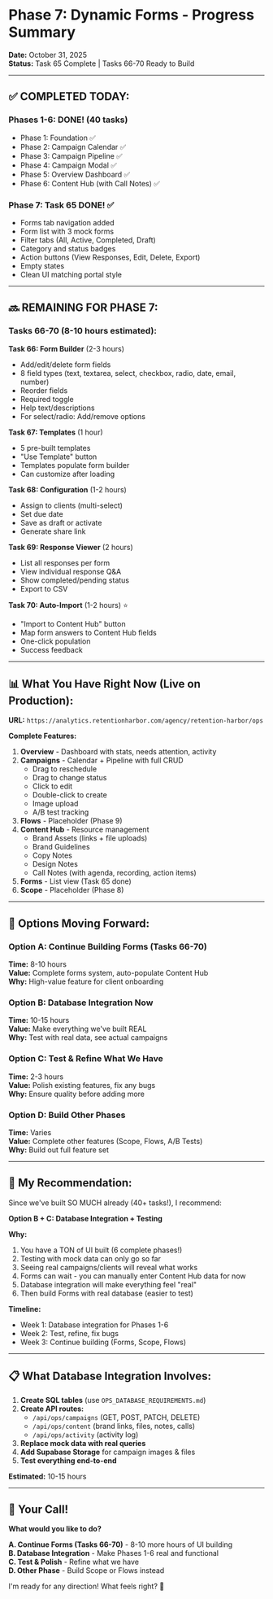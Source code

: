 # Phase 7: Dynamic Forms - Progress Summary

**Date:** October 31, 2025  
**Status:** Task 65 Complete | Tasks 66-70 Ready to Build

---

## ✅ COMPLETED TODAY:

### **Phases 1-6: DONE! (40 tasks)**
- Phase 1: Foundation ✅
- Phase 2: Campaign Calendar ✅
- Phase 3: Campaign Pipeline ✅
- Phase 4: Campaign Modal ✅
- Phase 5: Overview Dashboard ✅
- Phase 6: Content Hub (with Call Notes) ✅

### **Phase 7: Task 65 DONE! ✅**
- Forms tab navigation added
- Form list with 3 mock forms
- Filter tabs (All, Active, Completed, Draft)
- Category and status badges
- Action buttons (View Responses, Edit, Delete, Export)
- Empty states
- Clean UI matching portal style

---

## 🔜 REMAINING FOR PHASE 7:

### **Tasks 66-70 (8-10 hours estimated):**

**Task 66: Form Builder** (2-3 hours)
- Add/edit/delete form fields
- 8 field types (text, textarea, select, checkbox, radio, date, email, number)
- Reorder fields
- Required toggle
- Help text/descriptions
- For select/radio: Add/remove options

**Task 67: Templates** (1 hour)
- 5 pre-built templates
- "Use Template" button
- Templates populate form builder
- Can customize after loading

**Task 68: Configuration** (1-2 hours)
- Assign to clients (multi-select)
- Set due date
- Save as draft or activate
- Generate share link

**Task 69: Response Viewer** (2 hours)
- List all responses per form
- View individual response Q&A
- Show completed/pending status
- Export to CSV

**Task 70: Auto-Import** (1-2 hours) ⭐
- "Import to Content Hub" button
- Map form answers to Content Hub fields
- One-click population
- Success feedback

---

## 📊 What You Have Right Now (Live on Production):

**URL:** `https://analytics.retentionharbor.com/agency/retention-harbor/ops`

**Complete Features:**
1. **Overview** - Dashboard with stats, needs attention, activity
2. **Campaigns** - Calendar + Pipeline with full CRUD
   - Drag to reschedule
   - Drag to change status
   - Click to edit
   - Double-click to create
   - Image upload
   - A/B test tracking
3. **Flows** - Placeholder (Phase 9)
4. **Content Hub** - Resource management
   - Brand Assets (links + file uploads)
   - Brand Guidelines
   - Copy Notes
   - Design Notes
   - Call Notes (with agenda, recording, action items)
5. **Forms** - List view (Task 65 done)
6. **Scope** - Placeholder (Phase 8)

---

## 🎯 Options Moving Forward:

### **Option A: Continue Building Forms (Tasks 66-70)**
**Time:** 8-10 hours  
**Value:** Complete forms system, auto-populate Content Hub  
**Why:** High-value feature for client onboarding

### **Option B: Database Integration Now**
**Time:** 10-15 hours  
**Value:** Make everything we've built REAL  
**Why:** Test with real data, see actual campaigns

### **Option C: Test & Refine What We Have**
**Time:** 2-3 hours  
**Value:** Polish existing features, fix any bugs  
**Why:** Ensure quality before adding more

### **Option D: Build Other Phases**
**Time:** Varies  
**Value:** Complete other features (Scope, Flows, A/B Tests)  
**Why:** Build out full feature set

---

## 💭 My Recommendation:

Since we've built SO MUCH already (40+ tasks!), I recommend:

**Option B + C: Database Integration + Testing**

**Why:**
1. You have a TON of UI built (6 complete phases!)
2. Testing with mock data can only go so far
3. Seeing real campaigns/clients will reveal what works
4. Forms can wait - you can manually enter Content Hub data for now
5. Database integration will make everything feel "real"
6. Then build Forms with real database (easier to test)

**Timeline:**
- Week 1: Database integration for Phases 1-6
- Week 2: Test, refine, fix bugs
- Week 3: Continue building (Forms, Scope, Flows)

---

## 📋 What Database Integration Involves:

1. **Create SQL tables** (use `OPS_DATABASE_REQUIREMENTS.md`)
2. **Create API routes:**
   - `/api/ops/campaigns` (GET, POST, PATCH, DELETE)
   - `/api/ops/content` (brand links, files, notes, calls)
   - `/api/ops/activity` (activity log)
3. **Replace mock data with real queries**
4. **Add Supabase Storage** for campaign images & files
5. **Test everything end-to-end**

**Estimated:** 10-15 hours

---

## 🚀 Your Call!

**What would you like to do?**

**A. Continue Forms (Tasks 66-70)** - 8-10 more hours of UI building  
**B. Database Integration** - Make Phases 1-6 real and functional  
**C. Test & Polish** - Refine what we have  
**D. Other Phase** - Build Scope or Flows instead

I'm ready for any direction! What feels right? 🎯

